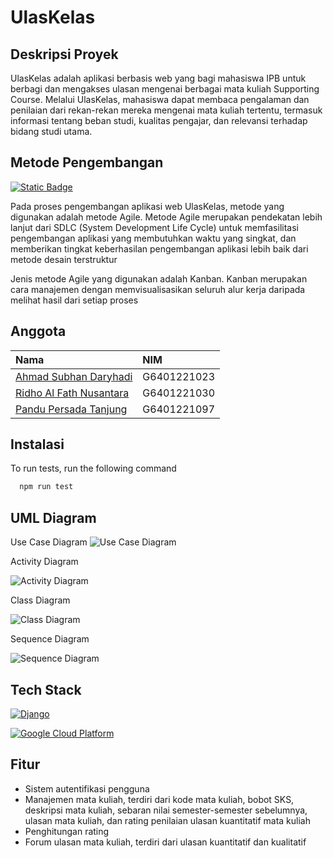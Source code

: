 
# UlasKelas

## Deskripsi Proyek
UlasKelas adalah aplikasi berbasis web yang bagi mahasiswa IPB untuk berbagi dan mengakses ulasan mengenai berbagai mata kuliah Supporting Course. Melalui UlasKelas, mahasiswa dapat membaca pengalaman dan penilaian dari rekan-rekan mereka mengenai mata kuliah tertentu, termasuk informasi tentang beban  studi, kualitas pengajar, dan relevansi terhadap bidang studi utama. 



## Metode Pengembangan

[![Static Badge](https://img.shields.io/badge/TRELLO-0052CC?style=for-the-badge&logo=trello&logoColor=FFFFFF)](https://trello.com/)

Pada proses pengembangan aplikasi web UlasKelas, metode yang digunakan adalah metode Agile. Metode Agile merupakan pendekatan lebih lanjut dari SDLC (System Development Life Cycle) untuk memfasilitasi pengembangan aplikasi yang membutuhkan waktu yang singkat, dan memberikan tingkat keberhasilan pengembangan aplikasi lebih baik dari metode desain terstruktur

Jenis metode Agile yang digunakan adalah Kanban. Kanban merupakan cara manajemen dengan memvisualisasikan seluruh alur kerja daripada melihat hasil dari setiap proses
## Anggota

| Nama | NIM     |
| :-------- | :------- | 
[Ahmad Subhan Daryhadi](https://www.github.com/ahmadsubhand) | G6401221023 |
[Ridho Al Fath Nusantara](https://www.github.com/Roufth)| G6401221030 |
[Pandu Persada Tanjung](https://www.github.com/pandutanjung)| G6401221097 |

## Instalasi

To run tests, run the following command

```bash
  npm run test
```


## UML Diagram

Use Case Diagram
![Use Case Diagram](https://github.com/pandutanjung/UlasKelas/assets/83505767/fdc023a6-cff5-4dc9-8e1d-cb4b0dfc0120)

Activity Diagram

![Activity Diagram](https://github.com/pandutanjung/UlasKelas/assets/83505767/480f2d59-0bcb-431b-8277-f9a1ddd0c55c)

Class Diagram

![Class Diagram](https://github.com/pandutanjung/UlasKelas/assets/83505767/f48b7581-1378-41ab-80a5-f58d575c62fd)

Sequence Diagram

![Sequence Diagram](https://github.com/pandutanjung/UlasKelas/assets/83505767/700b4a60-656b-4172-9341-c93056192d22)

## Tech Stack

[![Django](https://img.shields.io/badge/Django-092E20?style=for-the-badge&logo=django)](https://www.djangoproject.com/)

[![Google Cloud Platform](https://img.shields.io/badge/Google%20Cloud%20Platform-4285F4?style=for-the-badge&logo=google%20cloud&logoColor=FFFFFF)](https://cloud.google.com/?hl=id)




## Fitur

- Sistem autentifikasi pengguna
- Manajemen mata kuliah, terdiri dari kode mata kuliah, bobot SKS, deskripsi mata kuliah, sebaran nilai semester-semester sebelumnya, ulasan mata kuliah, dan rating penilaian ulasan kuantitatif mata kuliah
- Penghitungan rating
- Forum ulasan mata kuliah, terdiri dari ulasan kuantitatif dan kualitatif

